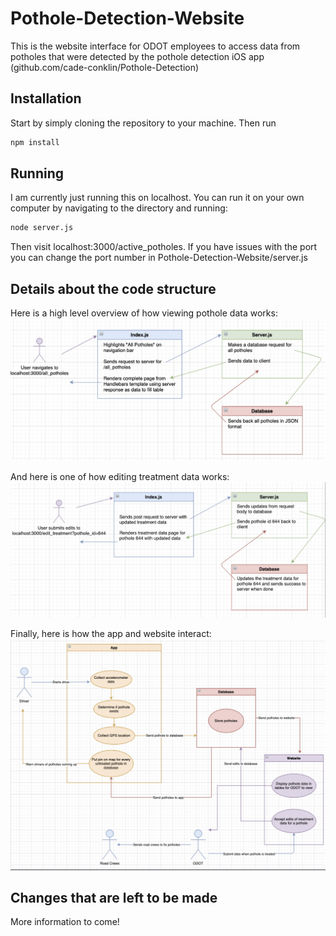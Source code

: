 # Pothole-Detection-Website
This is the website interface for ODOT employees to access data from potholes that were detected by the pothole detection iOS app (github.com/cade-conklin/Pothole-Detection)

## Installation
Start by simply cloning the repository to your machine. Then run
``` bash
npm install
```

## Running
I am currently just running this on localhost. You can run it on your own computer by navigating to the directory and running:
``` bash
node server.js
```
Then visit localhost:3000/active_potholes. If you have issues with the port you can change the port number in Pothole-Detection-Website/server.js

## Details about the code structure
Here is a high level overview of how viewing pothole data works:
![Diagram of viewing pothole data](./Images/ViewingPotholesDiagram.png)

And here is one of how editing treatment data works:
![Diagram of editing treatment data](./Images/EditTreatmentDiagram.png)

Finally, here is how the app and website interact:
![Diagram of app/website interaction](./Images/AppWebsiteInteractionDiagram.png)

## Changes that are left to be made 
More information to come!
